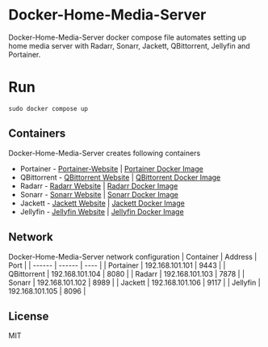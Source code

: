 #  Docker-Home-Media-Server
Docker-Home-Media-Server docker compose file automates setting up home media server with Radarr, Sonarr, Jackett, QBittorrent, Jellyfin and Portainer. 

# Run
``
sudo docker compose up
``

## Containers 
Docker-Home-Media-Server creates following containers

- Portainer -  [Portainer-Website](https://www.portainer.io/)  | [Portainer Docker Image](https://hub.docker.com/r/portainer/portainer)
- QBittorrent - [QBittorrent Website](https://www.qbittorrent.org/) | [QBittorrent Docker Image](https://hub.docker.com/r/linuxserver/qbittorrent)
- Radarr - [Radarr Website](https://radarr.video/) | [Radarr Docker Image](https://hub.docker.com/r/linuxserver/radarr)
- Sonarr - [Sonarr Website](https://sonarr.tv/) | [Sonarr Docker Image](https://hub.docker.com/r/linuxserver/sonarr)
- Jackett - [Jackett Website](https://github.com/Jackett/Jackett) | [Jackett Docker Image](https://hub.docker.com/r/linuxserver/jackett)
- Jellyfin - [Jellyfin Website](https://jellyfin.org/) | [Jellyfin Docker Image](https://hub.docker.com/r/linuxserver/jellyfin)

## Network
Docker-Home-Media-Server network configuration
| Container | Address | Port |
| ------ | ------ | ---- |
| Portainer | 192.168.101.101 | 9443 | 
| QBittorrent | 192.168.101.104 | 8080 | 
| Radarr | 192.168.101.103 | 7878 | 
| Sonarr | 192.168.101.102 | 8989 | 
| Jackett | 192.168.101.106 | 9117 | 
| Jellyfin | 192.168.101.105 | 8096 | 

## License

MIT